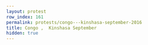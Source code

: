 ```yaml
---
layout: protest
row_index: 161
permalink: protests/congo---kinshasa-september-2016
title: Congo ,  Kinshasa September
hidden: true
---
```


